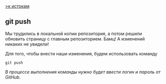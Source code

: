 [>к истокам](./readme.md)

## git push

Мы трудились в локальной копии репозитория, а потом решили обновить страницу с главным репозиторием. Бамц! А изменений никаких не увидели!

Для того, чтобы внести наши изменения, будем использовать команду 

```
git push
```

*В процессе выполнения команды нужно будет ввести логин и пароль от GitHub.*
